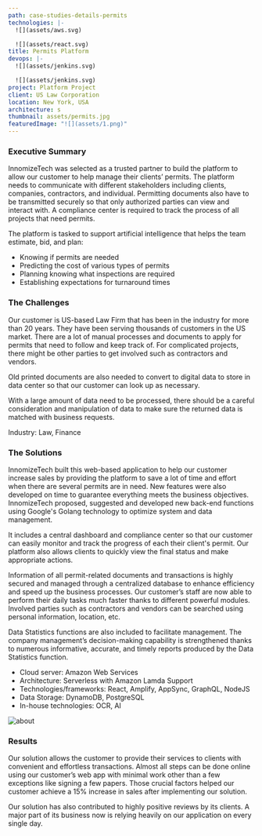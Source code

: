 ```yaml
---
path: case-studies-details-permits
technologies: |-
  ![](assets/aws.svg)

  ![](assets/react.svg)
title: Permits Platform
devops: |-
  ![](assets/jenkins.svg)

  ![](assets/jenkins.svg)
project: Platform Project
client: US Law Corporation
location: New York, USA
architecture: s
thumbnail: assets/permits.jpg
featuredImage: "![](assets/1.png)"
---
```

<!--StartFragment-->

### Executive Summary

InnomizeTech was selected as a trusted partner to build the platform to allow our customer to help manage their clients’ permits. The platform needs to communicate with different stakeholders including clients, companies, contractors, and individual. Permitting documents also have to be transmitted securely so that only authorized parties can view and interact with. A compliance center is required to track the process of all projects that need permits.

The platform is tasked to support artificial intelligence that helps the team estimate, bid, and plan:

* Knowing if permits are needed
* Predicting the cost of various types of permits
* Planning knowing what inspections are required
* Establishing expectations for turnaround times

### The Challenges

Our customer is US-based Law Firm that has been in the industry for more than 20 years. They have been serving thousands of customers in the US market. There are a lot of manual processes and documents to apply for permits that need to follow and keep track of. For complicated projects, there might be other parties to get involved such as contractors and vendors.

Old printed documents are also needed to convert to digital data to store in data center so that our customer can look up as necessary.

With a large amount of data need to be processed, there should be a careful consideration and manipulation of data to make sure the returned data is matched with business requests.

Industry: Law, Finance

### The Solutions

InnomizeTech built this web-based application to help our customer increase sales by providing the platform to save a lot of time and effort when there are several permits are in need. New features were also developed on time to guarantee everything meets the business objectives. InnomizeTech proposed, suggested and developed new back-end functions using Google's Golang technology to optimize system and data management.

It includes a central dashboard and compliance center so that our customer can easily monitor and track the progress of each their client's permit. Our platform also allows clients to quickly view the final status and make appropriate actions.

Information of all permit-related documents and transactions is highly secured and managed through a centralized database to enhance efficiency and speed up the business processes. Our customer’s staff are now able to perform their daily tasks much faster thanks to different powerful modules. Involved parties such as contractors and vendors can be searched using personal information, location, etc.

Data Statistics functions are also included to facilitate management. The company management’s decision-making capability is strengthened thanks to numerous informative, accurate, and timely reports produced by the Data Statistics function.

* Cloud server: Amazon Web Services
* Architecture: Serverless with Amazon Lamda Support
* Technologies/frameworks: React, Amplify, AppSync, GraphQL, NodeJS
* Data Storage: DynamoDB, PostgreSQL
* In-house technologies: OCR, AI

![about](https://staging.innomizetech.com/static/permits-26060a7c5929961f0592fac547863d7a.png)

### Results

Our solution allows the customer to provide their services to clients with convenient and effortless transactions. Almost all steps can be done online using our customer’s web app with minimal work other than a few exceptions like signing a few papers. Those crucial factors helped our customer achieve a 15% increase in sales after implementing our solution.

Our solution has also contributed to highly positive reviews by its clients. A major part of its business now is relying heavily on our application on every single day.

<!--EndFragment-->